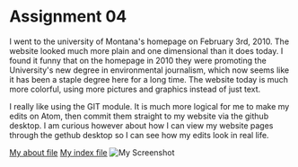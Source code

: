 # Assignment 04

I went to the university of Montana's homepage on February 3rd, 2010. The website looked much more plain and one dimensional than it does today. I found it funny that on the homepage in 2010 they were promoting the University's new degree in environmental journalism, which now seems like it has been a staple degree here for a long time. The website today is much more colorful, using more pictures and graphics instead of just text.

I really like using the GIT module. It is much more logical for me to make my edits on Atom, then commit them straight to my website via the github desktop. I am curious however about how I can view my website pages through the gethub desktop so I can see how my edits look in real life.

[My about file](./about.html)
[My index file](./index.html)
![My Screenshot](./images/screenshot04)

